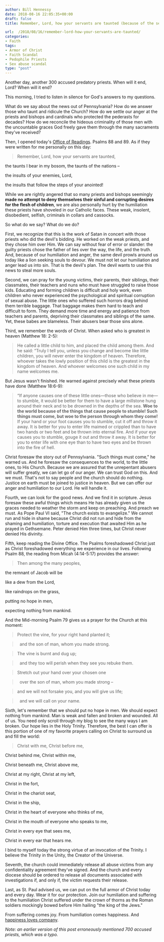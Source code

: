 ```yaml
---
author: Bill Hennessy
date: 2018-08-16 22:05:35+00:00
draft: false
title: Remember, Lord, how your servants are taunted (because of the sex abuse scandal)

url:  /2018/08/16/remember-lord-how-your-servants-are-taunted/
categories:
- Faith
tags:
- Armor of Christ
- Faith Scandal
- Pedophile Priests
- Sex abuse scandal
type: "post"
---
```


Another day, another 300 accused predatory priests. When will it end, Lord? When will it end?

This morning, I tried to listen in silence for God's answers to my questions.

What do we say about the news out of Pennsylvania? How do we answer those who taunt and ridicule the Church? How do we settle our anger at the priests and bishops and cardinals who protected the pederasts for decades? How do we reconcile the hideous criminality of those men with the uncountable graces God freely gave them through the many sacraments they've received?

Then, I opened today's [Office of Readings](https://www.universalis.com/20180816/readings.htm). Psalms 88 and 89. As if they were written for me personally on this day:



> Remember, Lord, how your servants are taunted,

the taunts I bear in my bosom, the taunts of the nations –

the insults of your enemies, Lord,

the insults that follow the steps of your anointed!



While we are rightly angered that so many priests and bishops seemingly **made no attempt to deny themselves their sinful and corrupting desires for the flesh of children**, we are also personally hurt by the humiliation these priests have shoveled in our Catholic faces. These weak, insolent, disobedient, selfish, criminals in collars and cassocks.

So what do we say? What do we do?

First, we recognize that this is the work of Satan in concert with those priests who did the devil's bidding. He worked on the weak priests, and they chose him over Him. We can say without fear of error or slander: the guilty priests chose the father of lies over the way, the life, and the truth. And, because of our humiliation and anger, the same devil prowls around us today like a lion seeking souls to devour. We must not let our humiliation and anger lead us into sin. That is the devil's plan. The devil wants to use this news to steal more souls.

Second, we can pray for the young victims, their parents, their siblings, their classmates, their teachers and nuns who must have struggled to raise those kids. Educating and forming children is difficult and holy work, even children who never experienced the psychological and spiritual corruption of sexual abuse. The little ones who suffered such horrors drag behind them terrible baggage. That baggage makes them hard to teach and difficult to form. They demand more time and energy and patience from teachers and parents, depriving their classmates and siblings of the same. Yet, these babes are blameless. Their abusers bear those sins alone.

Third, we remember the words of Christ. When asked who is greatest in heaven (Matthew 18: 2-5):



> He called a little child to him, and placed the child among them. And he said: “Truly I tell you, unless you change and become like little children, you will never enter the kingdom of heaven. Therefore, whoever takes the lowly position of this child is the greatest in the kingdom of heaven. And whoever welcomes one such child in my name welcomes me.



But Jesus wasn't finished. He warned against precisely what these priests have done (Matthew 18:6-9):



> “If anyone causes one of these little ones—those who believe in me—to stumble, it would be better for them to have a large millstone hung around their neck and to be drowned in the depths of the sea. **Woe to the world because of the things that cause people to stumble! Such things must come, but woe to the person through whom they come!** If your hand or your foot causes you to stumble, cut it off and throw it away. It is better for you to enter life maimed or crippled than to have two hands or two feet and be thrown into eternal fire. And if your eye causes you to stumble, gouge it out and throw it away. It is better for you to enter life with one eye than to have two eyes and be thrown into the fire of hell.



Christ foresaw the story out of Pennsylvania. "Such things must come," he warned us. And he foresaw the consequences to the world, to the little ones, to His Church. Because we are assured that the unrepentant abusers will suffer greatly, we can let go of our anger. We can trust God on this. And we must. That's not to say people and the church should do nothing. Justice on earth must be joined to justice in heaven. But we can offer our anger and humiliation to our Lord. He will handle it.

Fourth, we can look for the good news. And we find it in scripture. Jesus foresaw these awful things which means He has already given us the graces needed to weather the storm and keep on preaching. And preach we must. As Pope Paul VI said, "The church exists to evangelize." We cannot run and hide in shame because Christ did not run and hide from the shaming and humiliation, torture and execution that awaited Him as he prayed in Gethsemane. Peter denied Him three times, but Christ never denied His divinity.

Fifth, keep reading the Divine Office. The Psalms foreshadowed Christ just as Christ foreshadowed everything we experience in our lives. Following Psalm 88, the reading from Micah (4:14-5:17) provides the answer:



> Then among the many peoples,

the remnant of Jacob will be

like a dew from the Lord,

like raindrops on the grass,

putting no hope in men,

expecting nothing from mankind.



And the Mid-morning Psalm 79 gives us a prayer for the Church at this moment:



> 

> 
> Protect the vine, for your right hand planted it;
> 
> 

> 
>   and the son of man, whom you made strong.
> 
> 

> 
> The vine is burnt and dug up;
> 
> 

> 
>   and they too will perish when they see you rebuke them.
> 
> 

> 
> Stretch out your hand over your chosen one
> 
> 

> 
>   over the son of man, whom you made strong –
> 
> 

> 
> and we will not forsake you, and you will give us life;
> 
> 

> 
>   and we will call on your name.
> 
> 



Sixth, let's remember that we should put no hope in men. We should expect nothing from mankind. Man is weak and fallen and broken and wounded. All of us. You need only scroll through my blog to see the many ways I am broken. Our hope lies in the Holy Trinity. Therefore, the best I can offer is this portion of one of my favorite prayers calling on Christ to surround us and fill the world:



> Christ with me, Christ before me,

Christ behind me, Christ within me,

Christ beneath me, Christ above me,

Christ at my right, Christ at my left,

Christ in the fort,

Christ in the chariot seat,

Christ in the ship,

Christ in the heart of everyone who thinks of me,

Christ in the mouth of everyone who speaks to me,

Christ in every eye that sees me,

Christ in every ear that hears me.

I bind to myself today the strong virtue of an invocation of the Trinity. I believe the Trinity in the Unity, the Creator of the Universe.



Seventh, the church could immediately release all abuse victims from any confidentiality agreement they've signed. And the church and every diocese should be ordered to release all documents associated with investigations if, and only if, the victim requests their release.

Last, as St. Paul advised us, we can put on the full armor of Christ today and every day. Wear it for our protection. Join our humiliation and suffering to the humiliation Christ suffered under the crown of thorns as the Roman soldiers mockingly bowed before Him hailing "the king of the Jews."

From suffering comes joy. From humiliation comes happiness. And[ happiness loves company](https://www.hennessysview.com/2018/08/08/crawling-back-to-happiness-and-freedom/).

_Note: an earlier version of this post erroneously mentioned 700 accused priests, which was a typo._
